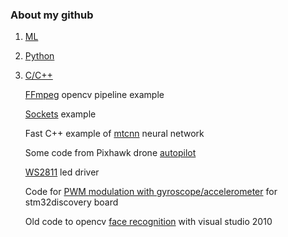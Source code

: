 
### About my github

1. [ML](https://github.com/popikeyshen/ML)

2. [Python](https://github.com/popikeyshen/python)

   

3. [C/C++](https://github.com/popikeyshen/cpp)

   [FFmpeg](https://github.com/popikeyshen/ffmpeg) opencv pipeline example

   [Sockets](https://github.com/popikeyshen/sockets) example
   
   Fast C++ example of  [mtcnn](https://github.com/popikeyshen/mtcnn) neural network
   
   Some code from Pixhawk drone [autopilot](https://github.com/popikeyshen/Mission)
   
   [WS2811](https://github.com/popikeyshen/COM_Port_WS2811) led driver 
   
   Code for [PWM modulation with gyroscope/accelerometer](https://github.com/popikeyshen/quad_drone_mechanics) for stm32discovery board 
   
   Old code to opencv [face recognition](https://github.com/popikeyshen/cascade_recognition-VS10) with visual studio 2010 
  


